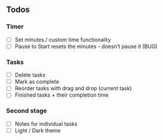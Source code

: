 ## Todos
### Timer
- [ ] Set minutes / custom time functionality 
- [ ] Pause to Start resets the minutes - doesn't pause it (BUG)

### Tasks
- [ ] Delete tasks
- [ ] Mark as complete
- [ ] Reorder tasks with drag and drop (current task)
- [ ] Finished tasks + their completion time

### Second stage
- [ ] Notes for individual tasks
- [ ] Light / Dark theme